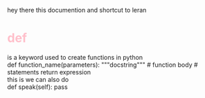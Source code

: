 hey there this documention and shortcut to leran 


<h1 style="color:pink;">def</h1> is a keyword used to create functions in python 
<br>
def function_name(parameters):
    """docstring"""
    # function body
    # statements
    return expression
<br>
this is we can also do 
<br>
def speak(self):
    pass
